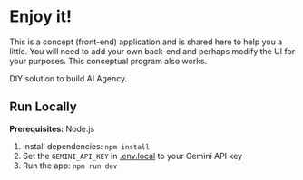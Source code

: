 # Enjoy it!
This is a concept (front-end) application and is shared here to help you a little. You will need to add your own back-end and perhaps modify the UI for your purposes. This conceptual program also works.

DIY solution to build AI Agency.

## Run Locally
**Prerequisites:**  Node.js
1. Install dependencies: `npm install`
2. Set the `GEMINI_API_KEY` in [.env.local](.env.local) to your Gemini API key
3. Run the app: `npm run dev`
